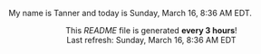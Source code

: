 My name is Tanner and today is Sunday, March 16, 8:36 AM EDT.

<p align="center">This <i>README</i> file is generated <b>every 3 hours</b>!</br>Last refresh: Sunday, March 16, 8:36 AM EDT<br /></p>
